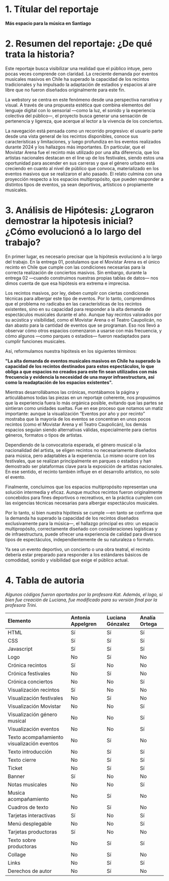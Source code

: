 # 1. Títular del reportaje

**Más espacio para la música en Santiago**

# 2. Resumen del reportaje: ¿De qué trata la historia?

Este reportaje busca visibilizar una realidad que el público intuye, pero pocas veces comprende con claridad. La creciente demanda por eventos musicales masivos en Chile ha superado la capacidad de los recintos tradicionales y ha impulsado la adaptación de estadios y espacios al aire libre que no fueron diseñados originalmente para este fin.

La webstory se centra en este fenómeno desde una perspectiva narrativa y visual. A través de una propuesta estética que combina elementos del lenguaje digital con lo sensorial —como la luz, el sonido y la experiencia colectiva del público—, el proyecto busca generar una sensación de pertenencia y ligereza, que acerque al lector a la vivencia de los conciertos.

La navegación está pensada como un recorrido progresivo: el usuario parte desde una vista general de los recintos disponibles, conoce sus características y limitaciones, y luego profundiza en los eventos realizados durante 2024 y los hallazgos más importantes. En particular, que el Movistar Arena fue el recinto más utilizado por una alta diferencia, que los artistas nacionales destacan en el line up de los festivales, siendo estos una oportunidad para ascender en sus carreras y que el género urbano está creciendo en cuanto al nivel de público que convoca, materializado en los eventos masivos que se realizaron el año pasado. El relato culmina con una proyección respecto a los espacios multipropósito, que pueden responder a distintos tipos de eventos, ya sean deportivos, artísticos o propiamente musicales.

# 3. Análisis de Hipótesis: ¿Lograron demostrar la hipotesis inicial? ¿Cómo evolucionó a lo largo del trabajo? 

En primer lugar, es necesario precisar que la hipótesis evolucionó a lo largo del trabajo. En la entrega 01, postulamos que el Movistar Arena es el único recinto en Chile que cumple con las condiciones necesarias para la correcta realización de conciertos masivos. Sin embargo, durante la entrega 02 —cuando construimos nuestras propias tablas de datos— nos dimos cuenta de que esa hipótesis era extrema e imprecisa.

Los recintos masivos, por ley, deben cumplir con ciertas condiciones técnicas para albergar este tipo de eventos. Por lo tanto, comprendimos que el problema no radicaba en las características de los recintos existentes, sino en su capacidad para responder a la alta demanda de espectáculos musicales durante el año. Aunque hay recintos valorados por su acústica y visibilidad, como el Movistar Arena o el Teatro Caupolicán, no dan abasto para la cantidad de eventos que se programan. Eso nos llevó a observar cómo otros espacios comenzaron a usarse con más frecuencia, y cómo algunos —como parques o estadios— fueron readaptados para cumplir funciones musicales.

Así, reformulamos nuestra hipótesis en los siguientes términos:

**"La alta demanda de eventos musicales masivos en Chile ha superado la capacidad de los recintos destinados para estos espectáculos, lo que obliga a que espacios no creados para este fin sean utilizados con más frecuencia y evidencia la necesidad de una mayor infraestructura, así como la readaptación de los espacios existentes".**

Mientras desarrollábamos las crónicas, montábamos la página y articulábamos todas las piezas en un reportaje coherente, nos propusimos que la experiencia fuera lo más orgánica posible, evitando que las partes se sintieran como unidades sueltas. Fue en ese proceso que notamos un matiz importante: aunque la visualización “Eventos por año y por recinto” mostraba que la mayoría de los eventos se concentran en unos pocos recintos (como el Movistar Arena y el Teatro Caupolicán), los demás espacios seguían siendo alternativas válidas, especialmente para ciertos géneros, formatos o tipos de artistas.

Dependiendo de la convocatoria esperada, el género musical o la nacionalidad del artista, se eligen recintos no necesariamente diseñados para música, pero adaptables a la experiencia. Lo mismo ocurre con los festivales, que se realizan principalmente en parques o estadios y han demostrado ser plataformas clave para la exposición de artistas nacionales. En ese sentido, el recinto también influye en el desarrollo artístico, no solo el evento.

Finalmente, concluimos que los espacios multipropósito representan una solución intermedia y eficaz. Aunque muchos recintos fueron originalmente concebidos para fines deportivos o recreativos, en la práctica cumplen con las exigencias técnicas necesarias para albergar espectáculos musicales.

Por lo tanto, si bien nuestra hipótesis se cumple —en tanto se confirma que la demanda ha superado la capacidad de los recintos diseñados exclusivamente para la música—, el hallazgo principal es otro: un espacio multipropósito, correctamente diseñado con consideraciones logísticas y de infraestructura, puede ofrecer una experiencia de calidad para diversos tipos de espectáculos, independientemente de su naturaleza o formato.

Ya sea un evento deportivo, un concierto o una obra teatral, el recinto debería estar preparado para responder a los estándares básicos de comodidad, sonido y visibilidad que exige el público actual. 


# 4. Tabla de autoria

*Algunos códigos fueron aportados por la profesora Kat. Además, el logo, si bien fue creación de Luciana, fue modificado para su versión final por la profesora Trini.*

| Elemento                | Antonia Appelgren | Luciana Gónzalez | Analía Ortega |
|:------------------------|:------------------|:-----------------|:--------------|
| HTML        |        Sí      |      Sí        |       Sí       |
| CSS        |        Sí      |      Sí        |       Sí       |
| Javascript        |        Sí      |      Sí        |       Sí       |
| Logo        |        No      |      Sí        |       No      |
| Crónica recintos        |       Sí       |       No       |          No    |
| Crónica festivales      |        No      |      Sí        |        No      |
| Crónica    conciertos    |        No      |    No          |       Sí       |
| Visualización recintos        |      Sí        |      No        |      No        |
| Visualización festivales       |      No        |      Sí        |       No       |
| Visualización Movistar        |       No       |       No       |      Sí        |
| Visualización género musical      |       No       |       No       |     Sí        |
| Visualización eventos        |        No      |      No        |       Sí       |
| Texto acompañamiento visualización eventos        |        No      |      Sí        |       No       |
|    Texto introducción     |        No      |      Sí        |       Sí       |
|  Texto cierre        |        No      |      Sí        |       Sí       |
| Ticket        |        No      |      Sí        |       Sí       |
| Banner        |       Sí      |      No        |       No       |
|  Notas musicales     |        No      |      No        |       Sí       |
| Musica acompañamiento       |        No      |      Sí       |       No       |
| Cuadros de texto       |        No      |      Sí        |       No       |
| Tarjetas interactivas        |     Sí        |     No        |      Sí       |
| Menú desplegable        |        No      |      No        |       Sí       |
| Tarjetas productoras        |        Sí      |      No       |       No      |
| Texto sobre productoras        |        No      |      Sí        |       Sí     |
|  Collage        |        No      |      Sí        |       No       |
| Links        |        No      |      Sí        |       Sí       |
| Derechos de autor        |        No      |      Sí        |       No      |










